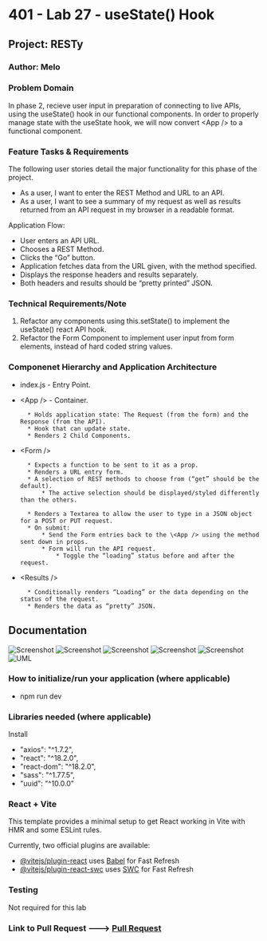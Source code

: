 # 401 - Lab 27 - useState() Hook

## Project: RESTy

### Author: Melo

### Problem Domain

In phase 2, recieve user input in preparation of connecting to live APIs, using the useState() hook in our functional components. In order to properly manage state with the useState hook, we will now convert \<App /> to a functional component.

### Feature Tasks & Requirements

The following user stories detail the major functionality for this phase of the project.

* As a user, I want to enter the REST Method and URL to an API.
* As a user, I want to see a summary of my request as well as results returned from an API request in my browser in a readable format.

Application Flow:

* User enters an API URL.
* Chooses a REST Method.
* Clicks the “Go” button.
* Application fetches data from the URL given, with the method specified.
* Displays the response headers and results separately.
* Both headers and results should be “pretty printed” JSON.

### Technical Requirements/Note  

1. Refactor any components using this.setState() to implement the useState() react API hook.
2. Refactor the Form Component to implement user input from form elements, instead of hard coded string values.

### Componenet Hierarchy and Application Architecture

* index.js - Entry Point.

* \<App /> - Container.

        * Holds application state: The Request (from the form) and the Response (from the API).
        * Hook that can update state.
        * Renders 2 Child Components.

* \<Form />

        * Expects a function to be sent to it as a prop.
        * Renders a URL entry form.
        * A selection of REST methods to choose from (“get” should be the default).
            * The active selection should be displayed/styled differently than the others.

        * Renders a Textarea to allow the user to type in a JSON object for a POST or PUT request.
        * On submit:
            * Send the Form entries back to the \<App /> using the method sent down in props.
            * Form will run the API request.
                * Toggle the “loading” status before and after the request.

* \<Results />

        * Conditionally renders “Loading” or the data depending on the status of the request.
        * Renders the data as “pretty” JSON.

## Documentation

![Screenshot](./assets/getAll.png)
![Screenshot](./assets/getById.png)
![Screenshot](./assets/post.png)
![Screenshot](./assets/put.png)
![Screenshot](./assets/delete.png)
![UML](./assets/UML.png)

### How to initialize/run your application (where applicable)

* npm run dev

### Libraries needed (where applicable)

Install

* "axios": "^1.7.2",
* "react": "^18.2.0",
* "react-dom": "^18.2.0",
* "sass": "^1.77.5",
* "uuid": "^10.0.0"

### React + Vite

This template provides a minimal setup to get React working in Vite with HMR and some ESLint rules.

Currently, two official plugins are available:

* [@vitejs/plugin-react](https://github.com/vitejs/vite-plugin-react/blob/main/packages/plugin-react/README.md) uses [Babel](https://babeljs.io/) for Fast Refresh
* [@vitejs/plugin-react-swc](https://github.com/vitejs/vite-plugin-react-swc) uses [SWC](https://swc.rs/) for Fast Refresh

### Testing

Not required for this lab

### Link to Pull Request ---> [Pull Request](https://github.com/MelodicXP/resty/pull/3)
